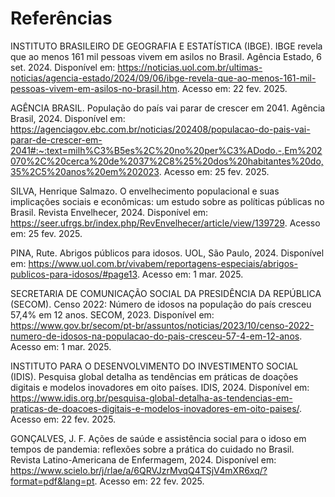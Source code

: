 # Referências

INSTITUTO BRASILEIRO DE GEOGRAFIA E ESTATÍSTICA (IBGE). IBGE revela que ao menos 161 mil pessoas vivem em asilos no Brasil. Agência Estado, 6 set. 2024. Disponível em: https://noticias.uol.com.br/ultimas-noticias/agencia-estado/2024/09/06/ibge-revela-que-ao-menos-161-mil-pessoas-vivem-em-asilos-no-brasil.htm. Acesso em: 22 fev. 2025.

AGÊNCIA BRASIL. População do país vai parar de crescer em 2041. Agência Brasil, 2024. Disponível em: https://agenciagov.ebc.com.br/noticias/202408/populacao-do-pais-vai-parar-de-crescer-em-2041#:~:text=milh%C3%B5es%2C%20no%20per%C3%ADodo.-,Em%202070%2C%20cerca%20de%2037%2C8%25%20dos%20habitantes%20do,35%2C5%20anos%20em%202023. Acesso em: 25 fev. 2025.

SILVA, Henrique Salmazo. O envelhecimento populacional e suas implicações sociais e econômicas: um estudo sobre as políticas públicas no Brasil. Revista Envelhecer, 2024. Disponível em: https://seer.ufrgs.br/index.php/RevEnvelhecer/article/view/139729. Acesso em: 25 fev. 2025.

PINA, Rute. Abrigos públicos para idosos. UOL, São Paulo, 2024. Disponível em: https://www.uol.com.br/vivabem/reportagens-especiais/abrigos-publicos-para-idosos/#page13. Acesso em: 1 mar. 2025.

SECRETARIA DE COMUNICAÇÃO SOCIAL DA PRESIDÊNCIA DA REPÚBLICA (SECOM). Censo 2022: Número de idosos na população do país cresceu 57,4% em 12 anos. SECOM, 2023. Disponível em: https://www.gov.br/secom/pt-br/assuntos/noticias/2023/10/censo-2022-numero-de-idosos-na-populacao-do-pais-cresceu-57-4-em-12-anos. Acesso em: 1 mar. 2025.

INSTITUTO PARA O DESENVOLVIMENTO DO INVESTIMENTO SOCIAL (IDIS). Pesquisa global detalha as tendências em práticas de doações digitais e modelos inovadores em oito países. IDIS, 2024. Disponível em: https://www.idis.org.br/pesquisa-global-detalha-as-tendencias-em-praticas-de-doacoes-digitais-e-modelos-inovadores-em-oito-paises/. Acesso em: 22 fev. 2025.

GONÇALVES, J. F. Ações de saúde e assistência social para o idoso em tempos de pandemia: reflexões sobre a prática do cuidado no Brasil. Revista Latino-Americana de Enfermagem, 2024. Disponível em: https://www.scielo.br/j/rlae/a/6QRVJzrMvqQ4TSjV4mXR6xq/?format=pdf&lang=pt. Acesso em: 22 fev. 2025.
